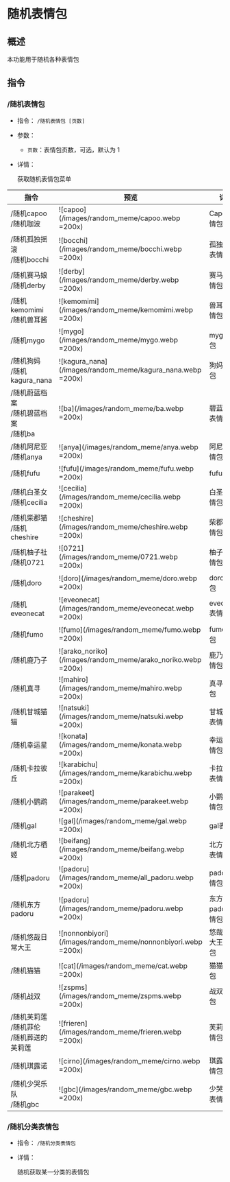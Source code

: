 # 随机表情包

## 概述

本功能用于随机各种表情包

## 指令

### /随机表情包

- 指令： `/随机表情包 [页数]`

- 参数：

  - `页数`：表情包页数，可选，默认为 1

- 详情：

  获取随机表情包菜单

| 指令                                            | 预览                                                         | 详情               |
| ----------------------------------------------- | ------------------------------------------------------------ | ------------------ |
| /随机capoo<br/>/随机咖波                        | ![capoo](/images/random_meme/capoo.webp =200x)               | Capoo 表情包       |
| /随机孤独摇滚<br/>/随机bocchi                   | ![bocchi](/images/random_meme/bocchi.webp =200x)             | 孤独摇滚表情包     |
| /随机赛马娘<br/>/随机derby                      | ![derby](/images/random_meme/derby.webp =200x)               | 赛马娘表情包       |
| /随机kemomimi<br/>/随机兽耳酱                   | ![kemomimi](/images/random_meme/kemomimi.webp =200x)         | 兽耳酱表情包       |
| /随机mygo                                       | ![mygo](/images/random_meme/mygo.webp =200x)                 | mygo表情包         |
| /随机狗妈<br/>/随机kagura_nana                  | ![kagura_nana](/images/random_meme/kagura_nana.webp =200x)   | 狗妈表情包         |
| /随机蔚蓝档案<br/>/随机碧蓝档案<br/>/随机ba     | ![ba](/images/random_meme/ba.webp =200x)                     | 碧蓝档案表情包     |
| /随机阿尼亚<br/>/随机anya                       | ![anya](/images/random_meme/anya.webp =200x)                 | 阿尼亚表情包       |
| /随机fufu                                       | ![fufu](/images/random_meme/fufu.webp =200x)                 | fufu表情包         |
| /随机白圣女<br/>/随机cecilia                    | ![cecilia](/images/random_meme/cecilia.webp =200x)           | 白圣女表情包       |
| /随机柴郡猫<br/>/随机cheshire                   | ![cheshire](/images/random_meme/cheshire.webp =200x)         | 柴郡猫表情包       |
| /随机柚子社<br/>/随机0721                       | ![0721](/images/random_meme/0721.webp =200x)                 | 柚子社表情包       |
| /随机doro                                       | ![doro](/images/random_meme/doro.webp =200x)                 | doro表情包         |
| /随机eveonecat                                  | ![eveonecat](/images/random_meme/eveonecat.webp =200x)       | eveonecat表情包    |
| /随机fumo                                       | ![fumo](/images/random_meme/fumo.webp =200x)                 | fumo表情包         |
| /随机鹿乃子                                     | ![arako_noriko](/images/random_meme/arako_noriko.webp =200x) | 鹿乃子表情包       |
| /随机真寻                                       | ![mahiro](/images/random_meme/mahiro.webp =200x)             | 真寻表情包         |
| /随机甘城猫猫                                   | ![natsuki](/images/random_meme/natsuki.webp =200x)           | 甘城猫猫表情包     |
| /随机幸运星                                     | ![konata](/images/random_meme/konata.webp =200x)             | 幸运星表情包       |
| /随机卡拉彼丘                                   | ![karabichu](/images/random_meme/karabichu.webp =200x)       | 卡拉彼丘表情包     |
| /随机小鹦鹉                                     | ![parakeet](/images/random_meme/parakeet.webp =200x)         | 小鹦鹉表情包       |
| /随机gal                                        | ![gal](/images/random_meme/gal.webp =200x)                   | gal表情包          |
| /随机北方栖姬                                   | ![beifang](/images/random_meme/beifang.webp =200x)           | 北方栖姬表情包     |
| /随机padoru                                     | ![padoru](/images/random_meme/all_padoru.webp =200x)         | padoru表情包       |
| /随机东方padoru                                 | ![padoru](/images/random_meme/padoru.webp =200x)             | 东方padoru表情包   |
| /随机悠哉日常大王                               | ![nonnonbiyori](/images/random_meme/nonnonbiyori.webp =200x) | 悠哉日常大王表情包 |
| /随机猫猫                                       | ![cat](/images/random_meme/cat.webp =200x)                   | 猫猫表情包         |
| /随机战双                                       | ![zspms](/images/random_meme/zspms.webp =200x)               | 战双表情包         |
| /随机芙莉莲<br/>/随机菲伦<br/>/随机葬送的芙莉莲 | ![frieren](/images/random_meme/frieren.webp =200x)           | 芙莉莲表情包       |
| /随机琪露诺                                     | ![cirno](/images/random_meme/cirno.webp =200x)               | 琪露诺表情包       |
| /随机少哭乐队<br/>/随机gbc                      | ![gbc](/images/random_meme/gbc.webp =200x)                   | 少哭乐队表情包     |

### /随机分类表情包

- 指令： `/随机分类表情包`

- 详情：

  随机获取某一分类的表情包
